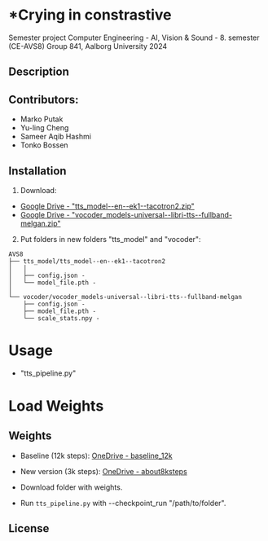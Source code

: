 # *Crying in constrastive
Semester project
Computer Engineering - AI, Vision & Sound - 8. semester (CE-AVS8)
Group 841, Aalborg University 2024

## Description


## Contributors:
- Marko Putak
- Yu-ling Cheng
- Sameer Aqib Hashmi
- Tonko Bossen

## Installation
1. Download:
- [Google Drive - "tts_model--en--ek1--tacotron2.zip"](https://drive.google.com/file/d/1d4hlUnKMkcJh8SkNOmNaexy0MlEaKblI/view?usp=sharing)
- [Google Drive - "vocoder_models-universal--libri-tts--fullband-melgan.zip"](https://drive.google.com/file/d/1qtb_gN4IGcQWrKpZ4-GGv6xoJsN5FbQP/view?usp=sharing)

2. Put folders in new folders "tts_model" and "vocoder":
```
AVS8
├── tts_model/tts_model--en--ek1--tacotron2
│   │
│   ├── config.json - 
│   └── model_file.pth - 
│
└── vocoder/vocoder_models-universal--libri-tts--fullband-melgan
    ├── config.json - 
    ├── model_file.pth - 
    └── scale_stats.npy -
```


# Usage
- "tts_pipeline.py"

# Load Weights
## Weights
- Baseline (12k steps): [OneDrive - baseline_12k](https://aaudk-my.sharepoint.com/:f:/r/personal/lk83xy_student_aau_dk/Documents/baseline_12k?csf=1&web=1&e=TRvQw3)
- New version (3k steps): [OneDrive - about8ksteps](https://aaudk-my.sharepoint.com/:f:/r/personal/lk83xy_student_aau_dk/Documents/about8ksteps?csf=1&web=1&e=3rLqLW)

- Download folder with weights.
- Run `tts_pipeline.py` with --checkpoint_run "/path/to/folder".

## License